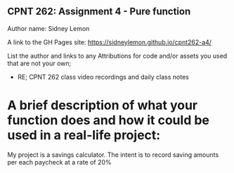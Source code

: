 ## CPNT 262: Assignment 4 - Pure function

Author name: Sidney Lemon

A link to the GH Pages site: https://sidneylemon.github.io/cpnt262-a4/

List the author and links to any Attributions for code and/or assets you used that are not your own;

- RE; CPNT 262 class video recordings and daily class notes

# A brief description of what your function does and how it could be used in a real-life project:

My project is a savings calculator. The intent is to record saving amounts per each paycheck at a rate of 20%
